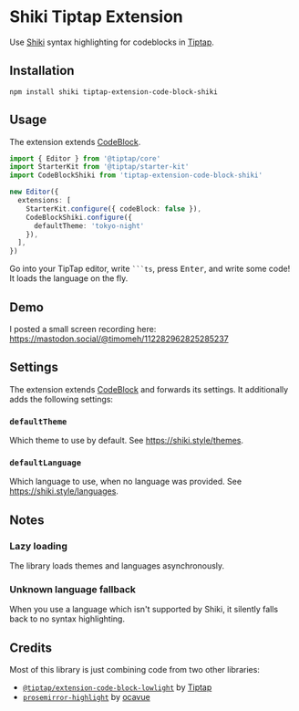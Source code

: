 # Shiki Tiptap Extension

Use [Shiki](https://shiki.style/) syntax highlighting for codeblocks in [Tiptap](https://tiptap.dev/).

## Installation

```console
npm install shiki tiptap-extension-code-block-shiki
```

## Usage

The extension extends [CodeBlock](https://tiptap.dev/docs/editor/api/nodes/code-block).

```ts
import { Editor } from '@tiptap/core'
import StarterKit from '@tiptap/starter-kit'
import CodeBlockShiki from 'tiptap-extension-code-block-shiki'

new Editor({
  extensions: [
    StarterKit.configure({ codeBlock: false }),
    CodeBlockShiki.configure({
      defaultTheme: 'tokyo-night'
    }),
  ],
})
```

Go into your TipTap editor, write `` ```ts ``, press <kbd>Enter</kbd>, and write some code! It loads the language on the fly.

## Demo

I posted a small screen recording here: https://mastodon.social/@timomeh/112282962825285237

## Settings

The extension extends [CodeBlock](https://tiptap.dev/docs/editor/api/nodes/code-block) and forwards its settings. It additionally adds the following settings:

### `defaultTheme`

Which theme to use by default. See https://shiki.style/themes.

### `defaultLanguage`

Which language to use, when no language was provided. See https://shiki.style/languages.

## Notes

### Lazy loading

The library loads themes and languages asynchronously.

### Unknown language fallback

When you use a language which isn't supported by Shiki, it silently falls back to no syntax highlighting.

## Credits

Most of this library is just combining code from two other libraries:

- [`@tiptap/extension-code-block-lowlight`](https://github.com/ueberdosis/tiptap/tree/main/packages/extension-code-block-lowlight) by [Tiptap](https://tiptap.dev)
- [`prosemirror-highlight`](https://github.com/ocavue/prosemirror-highlight) by [ocavue](https://github.com/ocavue)